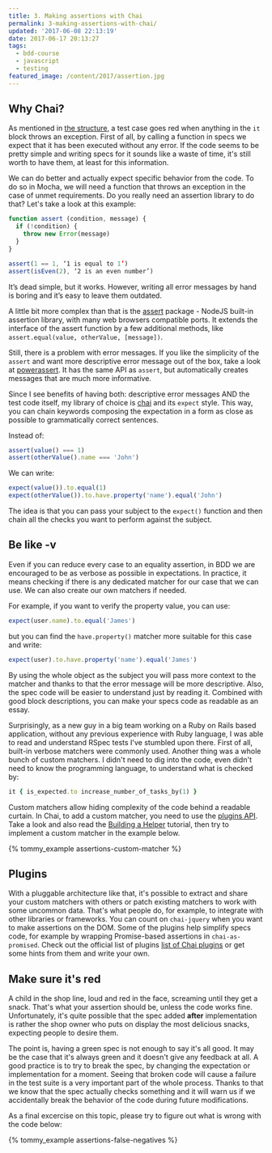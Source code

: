 ```yaml
---
title: 3. Making assertions with Chai
permalink: 3-making-assertions-with-chai/
updated: '2017-06-08 22:13:19'
date: 2017-06-17 20:13:27
tags: 
  - bdd-course 
  - javascript 
  - testing
featured_image: /content/2017/assertion.jpg
---
```


## Why Chai?

As mentioned in [the structure](/2-the-structure-of-a-mocha-test), a test case goes red when anything in the `it` block throws an exception. First of all, by calling a function in specs we expect that it has been executed without any error. If the code seems to be pretty simple and writing specs for it sounds like a waste of time, it's still worth to have them, at least for this information.
<!-- more -->

We can do better and actually expect specific behavior from the code. To do so in Mocha, we will need a function that throws an exception in the case of unmet requirements. Do you really need an assertion library to do that? Let's take a look at this example:

```js
function assert (condition, message) {
  if (!condition) {
    throw new Error(message)
  }
}

assert(1 == 1, ‘1 is equal to 1’)
assert(isEven(2), ‘2 is an even number’)
```

It’s dead simple, but it works. However, writing all error messages by hand is boring and it’s easy to leave them outdated.

A little bit more complex than that is the [assert](https://nodejs.org/api/assert.html) package - NodeJS built-in assertion library, with many web browsers compatible ports. It extends the interface of the assert function by a few additional methods, like `assert.equal(value, otherValue, [message])`.

Still, there is a problem with error messages. If you like the simplicity of the `assert` and want more descriptive error message out of the box, take a look at [powerassert](https://github.com/power-assert-js/power-assert). It has the same API as `assert`, but automatically creates messages that are much more informative.

Since I see benefits of having both: descriptive error messages AND the test code itself, my library of choice is [chai](https://github.com/chaijs/chai) and its `expect` style. This way, you can chain keywords composing the expectation in a form as close as possible to grammatically correct sentences.

Instead of:
```js
assert(value() === 1)
assert(otherValue().name === 'John')
```

We can write:
```js
expect(value()).to.equal(1)
expect(otherValue()).to.have.property('name').equal('John')
```

The idea is that you can pass your subject to the `expect()` function and then chain all the checks you want to perform against the subject.

## Be like -v

Even if you can reduce every case to an equality assertion, in BDD we are encouraged to be as verbose as possible in expectations. In practice, it means checking if there is any dedicated matcher for our case that we can use. We can also create our own matchers if needed.

For example, if you want to verify the property value, you can use: 
```js
expect(user.name).to.equal('James')
```
but you can find the `have.property()` matcher more suitable for this case and write: 
```js
expect(user).to.have.property('name').equal('James')
```

By using the whole object as the subject you will pass more context to the matcher and thanks to that the error message will be more descriptive. Also, the spec code will be easier to understand just by reading it. Combined with good block descriptions, you can make your specs code as readable as an essay.

Surprisingly, as a new guy in a big team working on a Ruby on Rails based application, without any previous experience with Ruby language, I was able to read and understand RSpec tests I've stumbled upon there. First of all, built-in verbose matchers were commonly used. Another thing was a whole bunch of custom matchers. I didn't need to dig into the code, even didn't need to know the programming language, to understand what is checked by:

```ruby
it { is_expected.to increase_number_of_tasks_by(1) }
```

Custom matchers allow hiding complexity of the code behind a readable curtain. In Chai, to add a custom matcher, you need to use the [plugins API](http://chaijs.com/guide/plugins/). Take a look and also read the [Building a Helper](http://chaijs.com/guide/helpers/) tutorial, then try to implement a custom matcher in the example below. 

{% tommy_example assertions-custom-matcher %}

## Plugins

With a pluggable architecture like that, it's possible to extract and share your custom matchers with others or patch existing matchers to work with some uncommon data. That's what people do, for example, to integrate with other libraries or frameworks. You can count on `chai-jquery` when you want to make assertions on the DOM. Some of the plugins help simplify specs code, for example by wrapping Promise-based assertions in `chai-as-promised`. Check out the official list of plugins [list of Chai plugins](http://chaijs.com/plugins/) or get some hints from them and write your own.

## Make sure it's red

A child in the shop line, loud and red in the face, screaming until they get a snack. That's what your assertion should be, unless the code works fine. Unfortunately, it's quite possible that the spec added **after** implementation is rather the shop owner who puts on display the most delicious snacks, expecting people to desire them.

The point is, having a green spec is not enough to say it's all good. It may be the case that it's always green and it doesn't give any feedback at all. A good practice is to try to break the spec, by changing the expectation or implementation for a moment. Seeing that broken code will cause a failure in the test suite is a very important part of the whole process. Thanks to that we know that the spec actually checks something and it will warn us if we accidentally break the behavior of the code during future modifications.

As a final excercise on this topic, please try to figure out what is wrong with the code below:

{% tommy_example assertions-false-negatives %}
